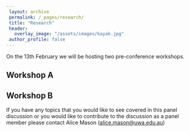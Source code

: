 ```yaml
---
 layout: archive
 permalink: /_pages/research/
 title: "Research"
 header:
   overlay_image: "/assets/images/kayak.jpg"
 author_profile: false  
---
```


On the 13th February we will be hosting two pre-conference workshops.


## Workshop A

## Workshop B 

If you have any topics that you would like to see covered in this panel discussion or you would like to contribute to the discussion as a panel member please contact Alice Mason (alice.mason@uwa.edu.au)
